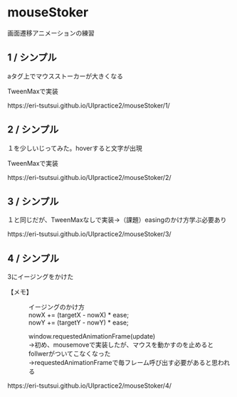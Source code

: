 <h1>mouseStoker</h1>
画面遷移アニメーションの練習

<h2>1 / シンプル</h2>
<p>aタグ上でマウスストーカーが大きくなる</p>
<p>TweenMaxで実装</p>
<p>https://eri-tsutsui.github.io/UIpractice2/mouseStoker/1/</p>

<h2>2 / シンプル</h2>
<p>１を少しいじってみた。hoverすると文字が出現</p>
<p>TweenMaxで実装</p>
<p>https://eri-tsutsui.github.io/UIpractice2/mouseStoker/2/</p>

<h2>3 / シンプル</h2>
<p>１と同じだが、TweenMaxなしで実装->（課題）easingのかけ方学ぶ必要あり</p>
<p>https://eri-tsutsui.github.io/UIpractice2/mouseStoker/3/</p>

<h2>4 / シンプル</h2>
<p>3にイージングをかけた</p>
<p>【メモ】</p>
<ul>
  <ol>
    イージングのかけ方<br>
    nowX += (targetX - nowX) * ease;<br>
    nowY += (targetY - nowY) * ease;
  </ol>
  <ol>
    window.requestedAnimationFrame(update)<br>
    ->初め、mousemoveで実装したが、マウスを動かすのを止めるとfollwerがついてこなくなった<br>
    ->requestedAnimationFrameで毎フレーム呼び出す必要があると思われる
  </ol>
</ul>  

<p>https://eri-tsutsui.github.io/UIpractice2/mouseStoker/4/</p>

